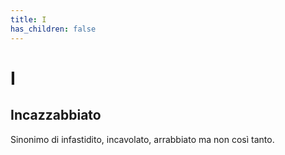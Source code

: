 ```yaml
---
title: I
has_children: false
---
```

# I

## Incazzabbiato
Sinonimo di infastidito, incavolato, arrabbiato ma non così tanto.